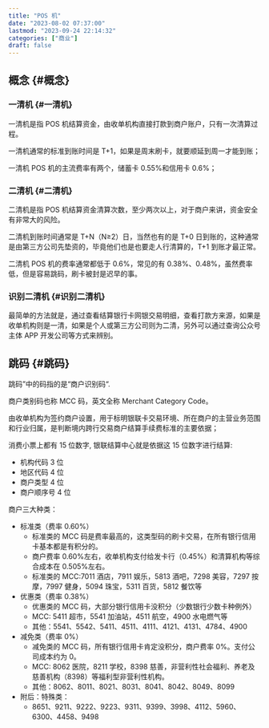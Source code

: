 ```yaml
---
title: "POS 机"
date: "2023-08-02 07:37:00"
lastmod: "2023-09-24 22:14:32"
categories: ["商业"]
draft: false
---
```


## 概念 {#概念}


### 一清机 {#一清机}

一清机是指 POS 机结算资金，由收单机构直接打款到商户账户，只有一次清算过程。

一清机通常的标准到账时间是 T+1，如果是周末刷卡，就要顺延到周一才能到账；

一清机 POS 机的主流费率有两个，储蓄卡 0.55%和信用卡 0.6%；


### 二清机 {#二清机}

二清机是指 POS 机结算资金清算次数，至少两次以上，对于商户来讲，资金安全有非常大的风险。

二清机到账时间通常是 T+N（N≥2）日，当然也有的是 T+0 日到账的，这种通常是由第三方公司先垫资的，毕竟他们也是也要走人行清算的，T+1 到账才最正常。

二清机 POS 机的费率通常都低于 0.6%，常见的有 0.38%、0.48%，虽然费率低，但是容易跳码，刷卡被封是迟早的事。


### 识别二清机 {#识别二清机}

最简单的方法就是，通过查看结算银行卡网银交易明细，查看打款方来源，如果是收单机构则是一清，如果是个人或第三方公司则为二清，另外可以通过查询公众号主体 APP 开发公司等方式来辨别。


## 跳码 {#跳码}

跳码”中的码指的是“商户识别码“.

商户类别码也称 MCC 码，英文全称 Merchant Category Code。

由收单机构为签约商户设置，用于标明银联卡交易环境、所在商户的主营业务范围和行业归属，是判断境内跨行交易商户结算手续费标准的主要依据；

消费小票上都有 15 位数字, 银联结算中心就是依据这 15 位数字进行结算:

-   机构代码 3 位
-   地区代码 4 位
-   商户类型 4 位
-   商户顺序号 4 位

商户三大种类：

-   标准类（费率 0.60%）
    -   标准类的 MCC 码是费率最高的，这类型码的刷卡交易，在所有银行信用卡基本都是有积分的。
    -   商户费率 0.60%左右，收单机构支付给发卡行（0.45%）和清算机构等综合成本在 0.505%左右。
    -   标准类的 MCC:7011 酒店，7911 娱乐，5813 酒吧，7298 美容，7297 按摩，7997 健身，5094 珠宝，5311 百货，5812 餐饮等
-   优惠类（费率 0.38%）
    -   优惠类的 MCC 码，大部分银行信用卡没积分（少数银行少数卡种例外）
    -   MCC: 5411 超市，5541 加油站，4511 航空，4900 水电燃气等
    -   其他：5541、5542、5411、4511、4111、4121、4131、4784、4900
-   减免类（费率 0%）
    -   减免类的 MCC 码，所有银行信用卡肯定没积分，商户费率 0%。支付公司成本约为 0。
    -   MCC: 8062 医院，8211 学校，8398 慈善，非营利性社会福利、养老及慈善机构（8398）等福利型非营利性机构。
    -   其他：8062、8011、8021、8031、8041、8042、8049、8099
-   附后：特殊类：
    -   8651、9211、9222、9223、9311、9399、3998、4112、5960、6300、4458、9498